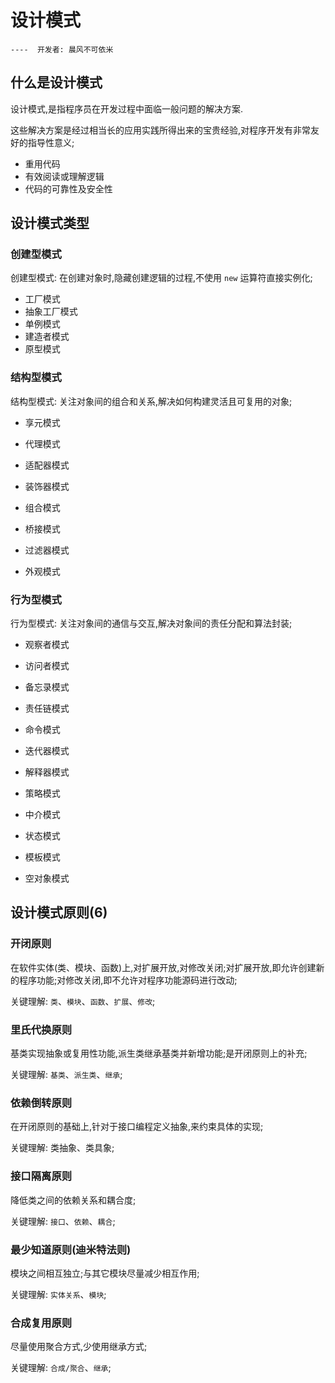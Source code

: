 # 设计模式

`----  开发者: 晨风不可依米`

## 什么是设计模式

设计模式,是指程序员在开发过程中面临一般问题的解决方案.

这些解决方案是经过相当长的应用实践所得出来的宝贵经验,对程序开发有非常友好的指导性意义;

- 重用代码
- 有效阅读或理解逻辑
- 代码的可靠性及安全性

## 设计模式类型

### 创建型模式

创建型模式: 在创建对象时,隐藏创建逻辑的过程,不使用 `new` 运算符直接实例化;

- 工厂模式
- 抽象工厂模式
- 单例模式
- 建造者模式
- 原型模式

### 结构型模式

结构型模式: 关注对象间的组合和关系,解决如何构建灵活且可复用的对象;

- 享元模式

- 代理模式
- 适配器模式
- 装饰器模式
- 组合模式
- 桥接模式
- 过滤器模式
- 外观模式

### 行为型模式

行为型模式: 关注对象间的通信与交互,解决对象间的责任分配和算法封装;

- 观察者模式
- 访问者模式
- 备忘录模式
- 责任链模式
- 命令模式
- 迭代器模式
- 解释器模式

- 策略模式
- 中介模式
- 状态模式
- 模板模式
- 空对象模式

## 设计模式原则(6)

### 开闭原则

在软件实体(类、模块、函数)上,对扩展开放,对修改关闭;对扩展开放,即允许创建新的程序功能;对修改关闭,即不允许对程序功能源码进行改动;

关键理解: `类`、`模块`、`函数`、`扩展`、`修改`;

### 里氏代换原则

基类实现抽象或复用性功能,派生类继承基类并新增功能;是开闭原则上的补充;

关键理解: `基类`、`派生类`、`继承`;

### 依赖倒转原则

在开闭原则的基础上,针对于接口编程定义抽象,来约束具体的实现;

关键理解: 类抽象、类具象;

### 接口隔离原则

降低类之间的依赖关系和耦合度;

关键理解: `接口`、`依赖`、`耦合`;

### 最少知道原则(迪米特法则)

模块之间相互独立;与其它模块尽量减少相互作用;

关键理解: `实体关系`、`模块`;

### 合成复用原则

尽量使用聚合方式,少使用继承方式;

关键理解: `合成/聚合`、`继承`;
